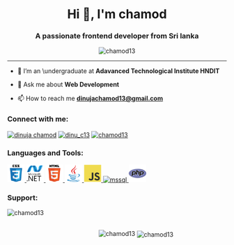 <h1 align="center">Hi 👋, I'm chamod</h1>
<h3 align="center">A passionate frontend developer from Sri lanka</h3>

<p align="center"> <img src="https://komarev.com/ghpvc/?username=chamod13&label=Profile%20views&color=0e75b6&style=flat" alt="chamod13" /> </p>

---

- 🔭 I’m an \undergraduate at **Adavanced Technological Institute HNDIT**

- 💬 Ask me about **Web Development**

- 📫 How to reach me **dinujachamod13@gmail.com**

<h3 align="left">Connect with me:</h3>
<p align="left">
<a href="https://linkedin.com/in/dinuja chamod" target="blank"><img align="center" src="https://raw.githubusercontent.com/rahuldkjain/github-profile-readme-generator/master/src/images/icons/Social/linked-in-alt.svg" alt="dinuja chamod" height="30" width="40" /></a>
<a href="https://instagram.com/dinu_c13" target="blank"><img align="center" src="https://raw.githubusercontent.com/rahuldkjain/github-profile-readme-generator/master/src/images/icons/Social/instagram.svg" alt="dinu_c13" height="30" width="40" /></a>
<a href="https://www.youtube.com/c/chamod13" target="blank"><img align="center" src="https://raw.githubusercontent.com/rahuldkjain/github-profile-readme-generator/master/src/images/icons/Social/youtube.svg" alt="chamod13" height="30" width="40" /></a>
</p>

<h3 align="left">Languages and Tools:</h3>
<p align="left"> <a href="https://www.w3schools.com/css/" target="_blank" rel="noreferrer"> <img src="https://raw.githubusercontent.com/devicons/devicon/master/icons/css3/css3-original-wordmark.svg" alt="css3" width="40" height="40"/> </a> <a href="https://dotnet.microsoft.com/" target="_blank" rel="noreferrer"> <img src="https://raw.githubusercontent.com/devicons/devicon/master/icons/dot-net/dot-net-original-wordmark.svg" alt="dotnet" width="40" height="40"/> </a> <a href="https://www.w3.org/html/" target="_blank" rel="noreferrer"> <img src="https://raw.githubusercontent.com/devicons/devicon/master/icons/html5/html5-original-wordmark.svg" alt="html5" width="40" height="40"/> </a> <a href="https://www.java.com" target="_blank" rel="noreferrer"> <img src="https://raw.githubusercontent.com/devicons/devicon/master/icons/java/java-original.svg" alt="java" width="40" height="40"/> </a> <a href="https://developer.mozilla.org/en-US/docs/Web/JavaScript" target="_blank" rel="noreferrer"> <img src="https://raw.githubusercontent.com/devicons/devicon/master/icons/javascript/javascript-original.svg" alt="javascript" width="40" height="40"/> </a> <a href="https://www.microsoft.com/en-us/sql-server" target="_blank" rel="noreferrer"> <img src="https://www.svgrepo.com/show/303229/microsoft-sql-server-logo.svg" alt="mssql" width="40" height="40"/> </a> <a href="https://www.php.net" target="_blank" rel="noreferrer"> <img src="https://raw.githubusercontent.com/devicons/devicon/master/icons/php/php-original.svg" alt="php" width="40" height="40"/> </a> </p>

<h3 align="left">Support:</h3>
<p><a href="https://www.buymeacoffee.com/chamod13"> <img align="left" src="https://cdn.buymeacoffee.com/buttons/v2/default-yellow.png" height="50" width="210" alt="chamod13" /></a></p><br><br>

<p><img align="left" src="https://github-readme-stats.vercel.app/api/top-langs?username=chamod13&show_icons=true&locale=en&layout=compact" alt="chamod13" /></p>

<p>&nbsp;<img align="center" src="https://github-readme-stats.vercel.app/api?username=chamod13&show_icons=true&locale=en" alt="chamod13" /></p>

